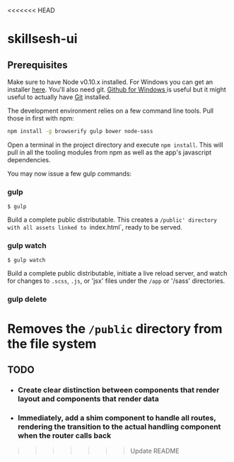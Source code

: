 <<<<<<< HEAD
# skillsesh-ui

## Prerequisites

Make sure to have Node v0.10.x installed. For Windows you can get an installer [here](http://nodejs.org/dist/v0.10.38/). You'll also need git. [Github for Windows ](https://windows.github.com/) is useful but it might useful to actually have [Git](http://msysgit.github.io/) installed.

The development environment relies on a few command line tools. Pull those in first with npm:
```Bash
npm install -g browserify gulp bower node-sass
```
Open a terminal in the project directory and execute `npm install`. This will pull in all the tooling modules from npm as well as the app's javascript dependencies. 

You may now issue a few gulp commands:

### gulp
`$ gulp `

Build a complete public distributable. This creates a `/public' directory with all assets linked to `index.html`, ready to be served.

### gulp watch
`$ gulp watch`

Build a complete public distributable, initiate a live reload server, and watch for changes to `.scss`, `.js`, or 'jsx' files under the `/app` or '/sass' directories.

### gulp delete

Removes the `/public` directory from the file system
=======
## TODO

* ### Create clear distinction between components that render layout and components that render data

* ### Immediately, add a shim component to handle all routes, rendering the transition to the actual handling component when the router calls back
>>>>>>> Update README
